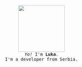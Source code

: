 <p align="center">
  <br>
  
  <img width="150" src="https://thedise.me/src/images/hi.webp">
 
  <br>
  <samp>
    <i>Yo!</i> I'm <b>Luka</b>.
    <br> 
    I'm a developer from Serbia.
    <br>
    <br>
  </samp>
  
  <br>
  <br>
</p>

